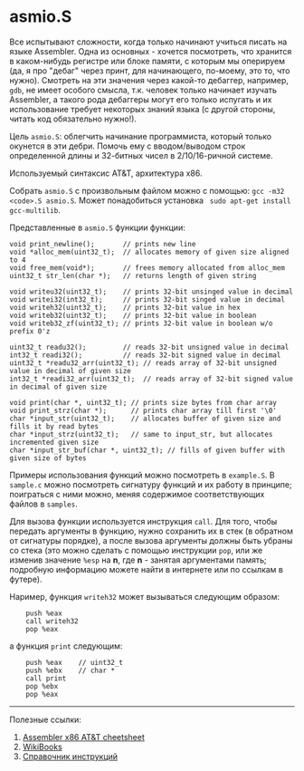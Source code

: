 # asmio.S

Все испытывают сложности, когда только начинают учиться писать на языке Assembler.
Одна из основных - хочется посмотреть, что хранится в каком-нибудь регистре или блоке памяти, с которым мы оперируем (да, я про "дебаг" через принт, для начинающего, по-моему, это то, что нужно). 
Смотреть на эти значения через какой-то дебаггер, например, `gdb`, не имеет особого смысла, т.к. человек только начинает изучать Assembler, а такого рода дебаггеры могут его только испугать и их использование требует некоторых знаний языка (с другой стороны, читать код обязательно нужно!).

Цель `asmio.S`: облегчить начинание программиста, который только окунется в эти дебри. Помочь ему с вводом/выводом строк определенной длины и 32-битных чисел в 2/10/16-ричной системе.

Используемый синтаксис AT&T, архитектура x86.

Собрать `asmio.S` с произвольным файлом можно с помощью: ```gcc -m32 <code>.S asmio.S```. 
Может понадобиться установка ``` sudo apt-get install gcc-multilib```.

Представленные в `asmio.S` функции функции:

```
void print_newline();       // prints new line
void *alloc_mem(uint32_t);  // allocates memory of given size aligned to 4
void free_mem(void*);       // frees memory allocated from alloc_mem
uint32_t str_len(char *);   // returns length of given string

void writeu32(uint32_t);    // prints 32-bit unsinged value in decimal
void writei32(int32_t);     // prints 32-bit singed value in decimal
void writeh32(uint32_t);    // prints 32-bit value in hex
void writeb32(uint32_t);    // prints 32-bit value in boolean
void writeb32_zf(uint32_t); // prints 32-bit value in boolean w/o prefix 0'z

uint32_t readu32();         // reads 32-bit unsigned value in decimal
int32_t readi32();          // reads 32-bit signed value in decimal
uint32_t *readu32_arr(uint32_t); // reads array of 32-bit unsigned value in decimal of given size
int32_t *readi32_arr(uint32_t);  // reads array of 32-bit signed value in decimal of given size

void print(char *, uint32_t); // prints size bytes from char array
void print_strz(char *);      // prints char array till first '\0'
char *input_str(uint32_t);    // allocates buffer of given size and fills it by read bytes
char *input_strz(uint32_t);   // same to input_str, but allocates incremented given size
char *input_str_buf(char *, uint32_t); // fills of given buffer with given size of bytes
```

Примеры использования функций можно посмотреть в `example.S`. В `sample.c` можно посмотреть сигнатуру функций и их работу в принципе; поиграться с ними можно, меняя содержимое соответствующих файлов в `samples`.

Для вызова функции используется инструкция `call`. 
Для того, чтобы передать аргументы в функцию, нужно сохранить их в стек (в обратном от сигнатуры порядке), а после вызова аргументы должны быть убраны со стека (это можно сделать с помощью инструкции `pop`, или же изменив значение `%esp` на __n__, где __n__ - занятая аргументами память; подробную информацию можете найти в интернете или по ссылкам в футере). 

Наример, функция `writeh32` может вызываться следующим образом:
```
    push %eax
    call writeh32
    pop %eax
```
а функция `print` следующим:
```
    push %eax    // uint32_t
    push %ebx    // char *
    call print
    pop %ebx
    pop %eax
```

___
Полезные ссылки:
1. [Assembler x86 AT&T cheetsheet](https://github.com/kam3nskii/CheatSheets/tree/master/Assembly)
2. [WikiBooks](https://ru.wikibooks.org/wiki/%D0%90%D1%81%D1%81%D0%B5%D0%BC%D0%B1%D0%BB%D0%B5%D1%80_%D0%B2_Linux_%D0%B4%D0%BB%D1%8F_%D0%BF%D1%80%D0%BE%D0%B3%D1%80%D0%B0%D0%BC%D0%BC%D0%B8%D1%81%D1%82%D0%BE%D0%B2_C)
3. [Справочник инструкций](https://www.felixcloutier.com/x86/)
